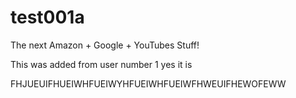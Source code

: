 # test001a

The next Amazon + Google + YouTubes
Stuff!

This was added from user number 1 yes it is

FHJUEUIFHUEIWHFUEIWYHFUEIWHFUEIWFHWEUIFHEWOFEWW